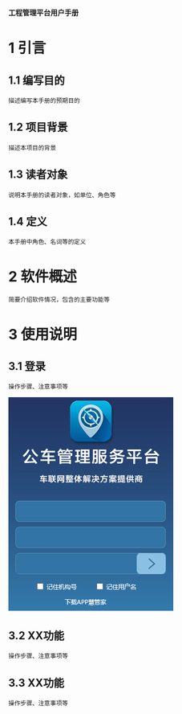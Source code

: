 **工程管理平台用户手册**

# 1  引言 #
## 1.1  编写目的 ##
	描述编写本手册的预期目的
## 1.2  项目背景 ##
	描述本项目的背景
## 1.3  读者对象 ##
	说明本手册的读者对象，如单位、角色等
## 1.4  定义 ##
	本手册中角色、名词等的定义
#     2  软件概述 #
	简要介绍软件情况，包含的主要功能等 
# 3  使用说明 #
## 3.1  登录 ##
	操作步骤、注意事项等
![image](https://github.com/VMPTeam/vmp/raw/master/docs/06UserManual/images/login.png)
## 3.2  XX功能 ##
	操作步骤、注意事项等  
## 3.3  XX功能 ##
	操作步骤、注意事项等  
